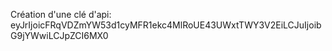 Création d'une clé d'api: eyJrIjoicFRqVDZmYW53d1cyMFR1ekc4MlRoUE43UWxtTWY3V2EiLCJuIjoibG9jYWwiLCJpZCI6MX0


